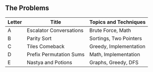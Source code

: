 ## The Problems

|  Letter | Title                     | Topics and Techniques                          |
|---------|---------------------------|-----------------------------|
|  A | Escalator Conversations       | Brute Force, Math                      |
|  B | Parity Sort            | Sortings, Two Pointers             |
|  C | Tiles Comeback             | Greedy, Implementation           |
|  D | Prefix Permutation Sums             | Math, Implementation           |
|  E | Nastya and Potions            | Graphs, Greedy, DFS          |
